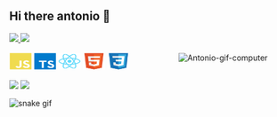 ## Hi there antonio 👋

<div>
  <a href="https://github.com/antonio-kelr/antonio-kelr">
    <img height="180em" src="https://github-readme-stats.vercel.app/api?username=antonio-kelr&show_icons=true&theme=dracula&include_all_commits=true&count_private=true"/>
    <img height="180em" src="https://github-readme-stats.vercel.app/api/top-langs/?username=antonio-kelr&layout=compact&langs_count=7&theme=dracula"/>
  </a>
</div>




<div style="display: inline_block"><br>
  <img align="center" alt="Rafa-Js" height="30" width="40" src="https://raw.githubusercontent.com/devicons/devicon/master/icons/javascript/javascript-plain.svg">
  <img align="center" alt="Rafa-Ts" height="30" width="40" src="https://raw.githubusercontent.com/devicons/devicon/master/icons/typescript/typescript-plain.svg">
  <img align="center" alt="Rafa-React" height="30" width="40" src="https://raw.githubusercontent.com/devicons/devicon/master/icons/react/react-original.svg">
  <img align="center" alt="Rafa-HTML" height="30" width="40" src="https://raw.githubusercontent.com/devicons/devicon/master/icons/html5/html5-original.svg">
  <img align="center" alt="Rafa-CSS" height="30" width="40" src="https://raw.githubusercontent.com/devicons/devicon/master/icons/css3/css3-original.svg">

  <img align="right" alt="Antonio-gif-computer" src="https://i.pinimg.com/originals/e4/26/70/e426702edf874b181aced1e2fa5c6cde.gif"  height="150" width="200">
</div>

####

<div> 
  <a href ="mailto:antoniofilhodaconceicaorozafil@gmail.com
"><img src="https://img.shields.io/badge/-Gmail-%23333?style=for-the-badge&logo=gmail&logoColor=white" target="_blank"></a>
  <a href="https://www.linkedin.com/feed/" target="_blank"><img src="https://img.shields.io/badge/-LinkedIn-%230077B5?style=for-the-badge&logo=linkedin&logoColor=white" target="_blank"></a> 

</div>

 ![snake gif](https://github.com/antonio-kelr/antoino-kelr/blob/output/github-contribution-grid-snake.svg)
